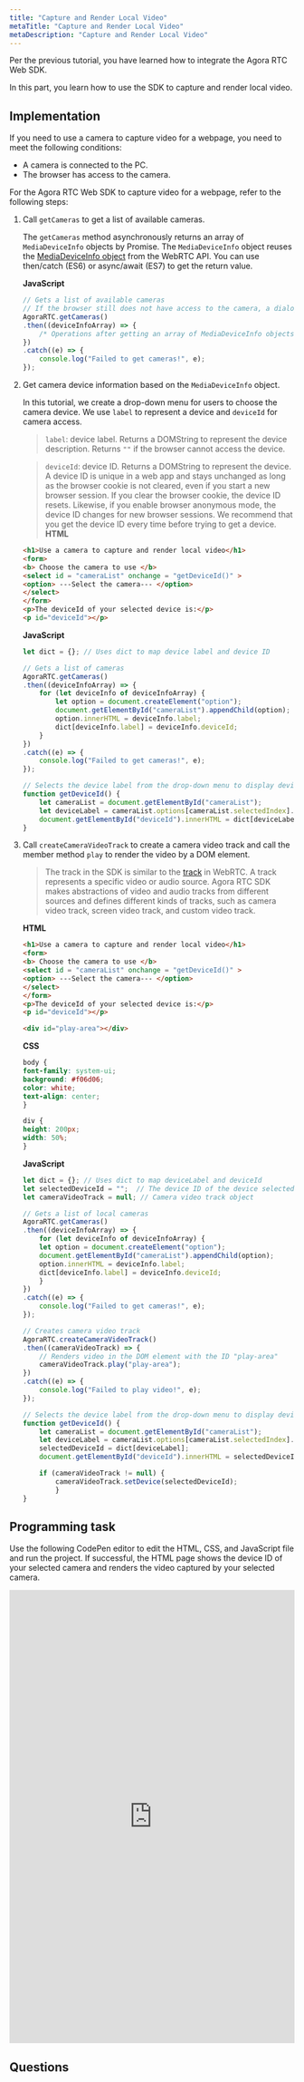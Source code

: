```yaml
---
title: "Capture and Render Local Video"
metaTitle: "Capture and Render Local Video"
metaDescription: "Capture and Render Local Video"
---
```


Per the previous tutorial, you have learned how to integrate the Agora RTC Web SDK.

In this part, you learn how to use the SDK to capture and render local video.

## Implementation

If you need to use a camera to capture video for a webpage, you need to meet the following conditions:

- A camera is connected to the PC.
- The browser has access to the camera.

For the Agora RTC Web SDK to capture video for a webpage, refer to the following steps:

1. Call `getCameras` to get a list of available cameras.

    The `getCameras` method asynchronously returns an array of `MediaDeviceInfo` objects by Promise. The `MediaDeviceInfo` object reuses the [MediaDeviceInfo object](https://developer.mozilla.org/en-US/docs/Web/API/MediaDeviceInfo) from the WebRTC API. You can use then/catch (ES6) or async/await (ES7) to get the return value.

    **JavaScript**

    ```javascript
    // Gets a list of available cameras
    // If the browser still does not have access to the camera, a dialog box pops out for you to grant access.
    AgoraRTC.getCameras()
    .then((deviceInfoArray) => {
        /* Operations after getting an array of MediaDeviceInfo objects */
    })
    .catch((e) => {
        console.log("Failed to get cameras!", e);
    });
    ```

2. Get camera device information based on the `MediaDeviceInfo` object.

    In this tutorial, we create a drop-down menu for users to choose the camera device. We use `label` to represent a device and `deviceId` for camera access.

    > `label`: device label. Returns a DOMString to represent the device description. Returns `""` if the browser cannot access the device.

    > `deviceId`: device ID. Returns a DOMString to represent the device. A device ID is unique in a web app and stays unchanged as long as the browser cookie is not cleared, even if you start a new browser session. If you clear the browser cookie, the device ID resets. Likewise, if you enable browser anonymous mode, the device ID changes for new browser sessions. We recommend that you get the device ID every time before trying to get a device.
    **HTML**

    ```html
    <h1>Use a camera to capture and render local video</h1>
    <form>
    <b> Choose the camera to use </b>
    <select id = "cameraList" onchange = "getDeviceId()" >
    <option> ---Select the camera--- </option>
    </select>
    </form>
    <p>The deviceId of your selected device is:</p>
    <p id="deviceId"></p>
    ```

    **JavaScript**

    ```javascript
    let dict = {}; // Uses dict to map device label and device ID

    // Gets a list of cameras
    AgoraRTC.getCameras()
    .then((deviceInfoArray) => {
        for (let deviceInfo of deviceInfoArray) {
            let option = document.createElement("option");
            document.getElementById("cameraList").appendChild(option);
            option.innerHTML = deviceInfo.label;
            dict[deviceInfo.label] = deviceInfo.deviceId;
        }
    })
    .catch((e) => {
        console.log("Failed to get cameras!", e);
    });

    // Selects the device label from the drop-down menu to display device ID
    function getDeviceId() {
        let cameraList = document.getElementById("cameraList");
        let deviceLabel = cameraList.options[cameraList.selectedIndex].text;
        document.getElementById("deviceId").innerHTML = dict[deviceLabel];
    }
    ```

3. Call `createCameraVideoTrack` to create a camera video track and call the member method `play` to render the video by a DOM element.

    > The track in the SDK is similar to the [track](https://developer.mozilla.org/zh-CN/docs/Web/API/MediaStreamTrack) in WebRTC. A track represents a specific video or audio source. Agora RTC SDK makes abstractions of video and audio tracks from different sources and defines different kinds of tracks, such as camera video track, screen video track, and custom video track.

    **HTML**

    ```html
    <h1>Use a camera to capture and render local video</h1>
    <form>
    <b> Choose the camera to use </b>
    <select id = "cameraList" onchange = "getDeviceId()" >
    <option> ---Select the camera--- </option>
    </select>
    </form>
    <p>The deviceId of your selected device is:</p>
    <p id="deviceId"></p>

    <div id="play-area"></div>
    ```

    **CSS**

    ```css
    body {
    font-family: system-ui;
    background: #f06d06;
    color: white;
    text-align: center;
    }

    div {
    height: 200px;
    width: 50%;
    }
    ```

    **JavaScript**

    ```javascript
    let dict = {}; // Uses dict to map deviceLabel and deviceId
    let selectedDeviceId = "";  // The device ID of the device selected from the drop-down box 
    let cameraVideoTrack = null; // Camera video track object

    // Gets a list of local cameras
    AgoraRTC.getCameras()
    .then((deviceInfoArray) => {
        for (let deviceInfo of deviceInfoArray) {
        let option = document.createElement("option");
        document.getElementById("cameraList").appendChild(option);
        option.innerHTML = deviceInfo.label;
        dict[deviceInfo.label] = deviceInfo.deviceId;
        }
    })
    .catch((e) => {
        console.log("Failed to get cameras!", e);
    });

    // Creates camera video track
    AgoraRTC.createCameraVideoTrack()
    .then((cameraVideoTrack) => {
        // Renders video in the DOM element with the ID "play-area"
        cameraVideoTrack.play("play-area");
    })
    .catch((e) => {
        console.log("Failed to play video!", e);
    });

    // Selects the device label from the drop-down menu to display device ID
    function getDeviceId() {
        let cameraList = document.getElementById("cameraList");
        let deviceLabel = cameraList.options[cameraList.selectedIndex].text;
        selectedDeviceId = dict[deviceLabel];
        document.getElementById("deviceId").innerHTML = selectedDeviceId;

        if (cameraVideoTrack != null) {
            cameraVideoTrack.setDevice(selectedDeviceId);
            }
    }
    ```


## Programming task

Use the following CodePen editor to edit the HTML, CSS, and JavaScript file and run the project. If successful, the HTML page shows the device ID of your selected camera and renders the video captured by your selected camera.

<iframe height="800" style="width: 100%;" scrolling="no" title="02: Capture video through camera and render locally" src="https://codepen.io/yamasite/embed/preview/NWyRZXx?default-tab=html%2Cresult&editable=true" frameborder="no" loading="lazy" allowtransparency="true" allowfullscreen="{true}" allow="microphone;camera">
  See the Pen <a href="https://codepen.io/yamasite/pen/NWyRZXx">
  02: Capture video through camera and render locally</a> by Lutkin Wang (<a href="https://codepen.io/yamasite">@yamasite</a>)
  on <a href="https://codepen.io">CodePen</a>.
</iframe>

## Questions

<Newquiz02 />